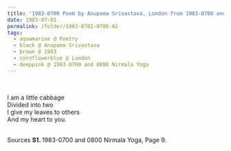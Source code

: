 ```yaml
---
title: '1983-0700 Poem by Anupama Srivastava, London from 1983-0700 and 0800 Nirmala Yoga, Page 9'
date: 1983-07-01
permalink: /folder/1983-0701-0700-AS
tags:
  - aquamarine @ Poetry
  - black @ Anupama Srivastava
  - brown @ 1983
  - cornflowerblue @ London
  - deeppink @ 1983-0700 and 0800 Nirmala Yoga
---
```


<br>

<p>
I am a little cabbage<br>
Divided into two<br>
I give my leaves to others<br>
And my heart to you.<br>
</p>

<br>

<wave-list>
<list-title color="DarkSeaGreen" width="40">Sources</list-title>
  <list-item color="BlanchedAlmond"  width="280"><b>S1. </b> 1983-0700 and 0800 Nirmala Yoga, Page 9.</list-item>
</wave-list>